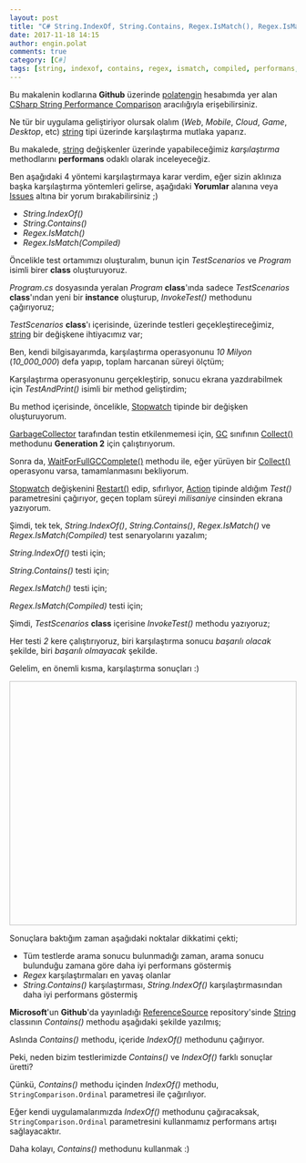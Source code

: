 ```yaml
---
layout: post
title: "C# String.IndexOf, String.Contains, Regex.IsMatch(), Regex.IsMatch(Compiled) performans karşılaştırma"
date: 2017-11-18 14:15
author: engin.polat
comments: true
category: [C#]
tags: [string, indexof, contains, regex, ismatch, compiled, performans, stopwatch, garbage collector, gc, gccollectionmode, collect, waitforfullgccomplete, restart, elapsedmilliseconds, for, loop, regexoptions, action, nameof, stringcomparison, ordinal]
---
```

<div class="alert alert-success" role="alert" style="margin: 10px 0px; display: block;">
Bu makalenin kodlarına <strong>Github</strong> üzerinde <a href="https://github.com/polatengin" class="alert-link" target="_blank" rel="noopener">polatengin</a> hesabımda yer alan <a href="https://github.com/polatengin/blog-codes/tree/master/string-performance-test-contains-indexof-regex-2017" class="alert-link" target="_blank" rel="noopener">CSharp String Performance Comparison</a> aracılığıyla erişebilirsiniz.
</div>

Ne tür bir uygulama geliştiriyor olursak olalım (*Web*, *Mobile*, *Cloud*, *Game*, *Desktop*, etc) <a href="https://msdn.microsoft.com/en-us/library/system.string" target="_blank" rel="noopener">string</a> tipi üzerinde karşılaştırma mutlaka yaparız.

Bu makalede, <a href="https://msdn.microsoft.com/en-us/library/system.string" target="_blank" rel="noopener">string</a> değişkenler üzerinde yapabileceğimiz *karşılaştırma* methodlarını **performans** odaklı olarak inceleyeceğiz.

Ben aşağıdaki 4 yöntemi karşılaştırmaya karar verdim, eğer sizin aklınıza başka karşılaştırma yöntemleri gelirse, aşağıdaki **Yorumlar** alanına veya <a href="https://github.com/polatengin/polatengin.github.io/issues/new" target="_blank" rel="noopener">Issues</a> altına bir yorum bırakabilirsiniz ;)

<ul>
<li><em>String.IndexOf()</em></li>
<li><em>String.Contains()</em></li>
<li><em>Regex.IsMatch()</em></li>
<li><em>Regex.IsMatch(Compiled)</em></li>
</ul>

Öncelikle test ortamımızı oluşturalım, bunun için *TestScenarios* ve *Program* isimli birer **class** oluşturuyoruz.

*Program.cs* dosyasında yeralan *Program* **class**'ında sadece *TestScenarios* **class**'ından yeni bir **instance** oluşturup, *InvokeTest()* methodunu çağırıyoruz;

<script src="https://gist.github.com/polatengin/20456c4700311bd30f3d19c865a85173.js?file=Program.cs"></script>

*TestScenarios* **class**'ı içerisinde, üzerinde testleri geçekleştireceğimiz, <a href="https://msdn.microsoft.com/en-us/library/system.string" target="_blank" rel="noopener">string</a> bir değişkene ihtiyacımız var;

<script src="https://gist.github.com/polatengin/20456c4700311bd30f3d19c865a85173.js?file=TestString.cs"></script>

Ben, kendi bilgisayarımda, karşılaştırma operasyonunu *10 Milyon* (*10_000_000*) defa yapıp, toplam harcanan süreyi ölçtüm;

<script src="https://gist.github.com/polatengin/20456c4700311bd30f3d19c865a85173.js?file=TestIterationCount.cs"></script>

Karşılaştırma operasyonunu gerçekleştirip, sonucu ekrana yazdırabilmek için *TestAndPrint()* isimli bir method geliştirdim;

<script src="https://gist.github.com/polatengin/20456c4700311bd30f3d19c865a85173.js?file=TestAndPrint.cs"></script>

Bu method içerisinde, öncelikle, <a href="https://msdn.microsoft.com/en-us/library/system.diagnostics.stopwatch" target="_blank" rel="noopener">Stopwatch</a> tipinde bir değişken oluşturuyorum.

<a href="https://docs.microsoft.com/en-us/dotnet/standard/garbage-collection/" target="_blank" rel="noopener">GarbageCollector</a> tarafından testin etkilenmemesi için, <a href="https://msdn.microsoft.com/en-us/library/system.gc" target="_blank" rel="noopener">GC</a> sınıfının <a href="https://msdn.microsoft.com/en-us/library/system.gc.collect" target="_blank" rel="noopener">Collect()</a> methodunu **Generation 2** için çalıştırıyorum.

Sonra da, <a href="https://msdn.microsoft.com/en-us/library/system.gc.waitforfullgccomplete" target="_blank" rel="noopener">WaitForFullGCComplete()</a> methodu ile, eğer yürüyen bir <a href="https://msdn.microsoft.com/en-us/library/system.gc.collect" target="_blank" rel="noopener">Collect()</a> operasyonu varsa, tamamlanmasını bekliyorum.

<a href="https://msdn.microsoft.com/en-us/library/system.diagnostics.stopwatch" target="_blank" rel="noopener">Stopwatch</a> değişkenini <a href="https://msdn.microsoft.com/en-us/library/system.diagnostics.stopwatch.restart" target="_blank" rel="noopener">Restart()</a> edip, sıfırlıyor, <a href="https://msdn.microsoft.com/en-us/library/system.action" target="_blank" rel="noopener">Action</a> tipinde aldığım *Test()* parametresini çağırıyor, geçen toplam süreyi *milisaniye* cinsinden ekrana yazıyorum.

Şimdi, tek tek, *String.IndexOf()*, *String.Contains()*, *Regex.IsMatch()* ve *Regex.IsMatch(Compiled)* test senaryolarını yazalım;

*String.IndexOf()* testi için;

<script src="https://gist.github.com/polatengin/20456c4700311bd30f3d19c865a85173.js?file=StringIndexOf.cs"></script>

*String.Contains()* testi için;

<script src="https://gist.github.com/polatengin/20456c4700311bd30f3d19c865a85173.js?file=StringContains.cs"></script>

*Regex.IsMatch()* testi için;

<script src="https://gist.github.com/polatengin/20456c4700311bd30f3d19c865a85173.js?file=RegexIsMatch.cs"></script>

*Regex.IsMatch(Compiled)* testi için;

<script src="https://gist.github.com/polatengin/20456c4700311bd30f3d19c865a85173.js?file=RegexIsMatchCompiled.cs"></script>

Şimdi, *TestScenarios* **class** içerisine *InvokeTest()* methodu yazıyoruz;

<script src="https://gist.github.com/polatengin/20456c4700311bd30f3d19c865a85173.js?file=InvokeTests.cs"></script>

Her testi *2* kere çalıştırıyoruz, biri karşılaştırma sonucu *başarılı olacak* şekilde, biri *başarılı olmayacak* şekilde.

Gelelim, en önemli kısma, karşılaştırma sonuçları :)

<img class="lazy img-responsive" data-src="/assets/uploads/2017/11/string-performance-comparison.png" width="962" height="429" />

Sonuçlara baktığım zaman aşağıdaki noktalar dikkatimi çekti;

<ul>
<li>Tüm testlerde arama sonucu bulunmadığı zaman, arama sonucu bulunduğu zamana göre daha iyi performans göstermiş</li>
<li><em>Regex</em> karşılaştırmaları en yavaş olanlar</li>
<li><em>String.Contains()</em> karşılaştırması, <em>String.IndexOf()</em> karşılaştırmasından daha iyi performans göstermiş</li>
</ul>

**Microsoft**'un **Github**'da yayınladığı <a href="https://github.com/Microsoft/referencesource" target="_blank" rel="noopener">ReferenceSource</a> repository'sinde <a href="https://github.com/Microsoft/referencesource/blob/master/mscorlib/system/string.cs" target="_blank" rel="noopener">String</a> classının *Contains()* methodu aşağıdaki şekilde yazılmış;

<script src="https://gist.github.com/polatengin/20456c4700311bd30f3d19c865a85173.js?file=String.cs"></script>

Aslında *Contains()* methodu, içeride *IndexOf()* methodunu çağırıyor.

Peki, neden bizim testlerimizde *Contains()* ve *IndexOf()* farklı sonuçlar üretti?

Çünkü, *Contains()* methodu içinden *IndexOf()* methodu, <code>StringComparison.Ordinal</code> parametresi ile çağırılıyor.

Eğer kendi uygulamalarımızda *IndexOf()* methodunu çağıracaksak, <code>StringComparison.Ordinal</code> parametresini kullanmamız performans artışı sağlayacaktır.

Daha kolayı, *Contains()* methodunu kullanmak :)